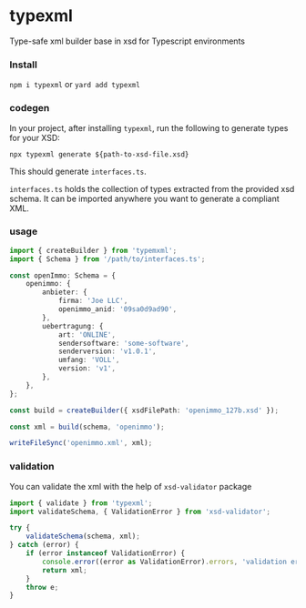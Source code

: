 # typexml

Type-safe xml builder base in xsd for Typescript environments

### Install

`npm i typexml` or `yard add typexml`

### codegen

In your project, after installing `typexml`, run the following to generate types
for your XSD:

`npx typexml generate ${path-to-xsd-file.xsd}`

This should generate `interfaces.ts`.

`interfaces.ts` holds the collection of types extracted from the provided xsd
schema. It can be imported anywhere you want to generate a compliant XML.

### usage

```typescript
import { createBuilder } from 'typemxml';
import { Schema } from '/path/to/interfaces.ts';

const openImmo: Schema = {
    openimmo: {
        anbieter: {
            firma: 'Joe LLC',
            openimmo_anid: '09sa0d9ad90',
        },
        uebertragung: {
            art: 'ONLINE',
            sendersoftware: 'some-software',
            senderversion: 'v1.0.1',
            umfang: 'VOLL',
            version: 'v1',
        },
    },
};

const build = createBuilder({ xsdFilePath: 'openimmo_127b.xsd' });

const xml = build(schema, 'openimmo');

writeFileSync('openimmo.xml', xml);
```

### validation

You can validate the xml with the help of `xsd-validator` package

```typescript
import { validate } from 'typexml';
import validateSchema, { ValidationError } from 'xsd-validator';

try {
    validateSchema(schema, xml);
} catch (error) {
    if (error instanceof ValidationError) {
        console.error((error as ValidationError).errors, 'validation errors');
        return xml;
    }
    throw e;
}
```
